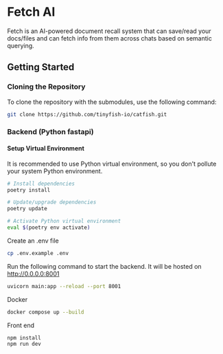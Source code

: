 # Fetch AI

Fetch is an AI-powered document recall system that can save/read your docs/files and can fetch info from them across chats based on semantic querying.

## Getting Started

### Cloning the Repository

To clone the repository with the submodules, use the following command:

```bash
git clone https://github.com/tinyfish-io/catfish.git
```

### Backend (Python fastapi)

#### Setup Virtual Environment

It is recommended to use Python virtual environment, so you don't pollute your system Python environment.

```bash
# Install dependencies
poetry install
```

```bash
# Update/upgrade dependencies
poetry update
```

```bash
# Activate Python virtual environment
eval $(poetry env activate)
```

Create an .env file

```bash
cp .env.example .env
```

Run the following command to start the backend. It will be hosted on http://0.0.0.0:8001

```bash
uvicorn main:app --reload --port 8001

```

Docker

```bash
docker compose up --build

```

Front end

```bash
npm install
npm run dev

```
